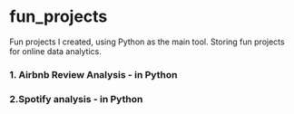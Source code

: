 # fun_projects 
Fun projects I created, using Python as the main tool.
Storing fun projects for online data analytics.

### 1. Airbnb Review Analysis - in Python

### 2.Spotify analysis - in Python
